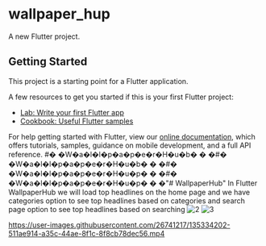 # wallpaper_hup

A new Flutter project.

## Getting Started

This project is a starting point for a Flutter application.

A few resources to get you started if this is your first Flutter project:

- [Lab: Write your first Flutter app](https://flutter.dev/docs/get-started/codelab)
- [Cookbook: Useful Flutter samples](https://flutter.dev/docs/cookbook)

For help getting started with Flutter, view our
[online documentation](https://flutter.dev/docs), which offers tutorials,
samples, guidance on mobile development, and a full API reference.
#� �W�a�l�l�p�a�p�e�r�H�u�b�
�
�#� �W�a�l�l�p�a�p�e�r�H�u�b�
�
�#� �W�a�l�l�p�a�p�e�r�H�u�p�
�
�#� �W�a�l�l�p�a�p�e�r�H�u�p�
�
�"# WallpaperHub" 
In Flutter WallpaperHub we will load top headlines on the home page and we have categories option to see top headlines based on categories and search page option to see top headlines based on searching
![2](https://user-images.githubusercontent.com/26741217/135280279-1239e75e-09e9-4aaf-9185-531971d485d5.PNG)
![3](https://user-images.githubusercontent.com/26741217/135280863-9c366ab0-3d72-4767-8de9-c08f243ee5c1.PNG)


https://user-images.githubusercontent.com/26741217/135334202-511ae914-a35c-44ae-8f1c-8f8cb78dec56.mp4

